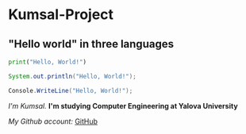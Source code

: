 # Kumsal-Project
## "Hello world" in three languages
```python
print("Hello, World!")
```
```java
System.out.println("Hello, World!");
```
```c#
Console.WriteLine("Hello, World!");
```

*I'm Kumsal.*
**I'm studying Computer Engineering at Yalova University**

*My Github account:*
[GitHub](https://github.com/kumsal7)


